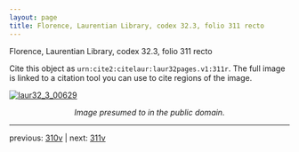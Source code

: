 ```yaml
---
layout: page
title: Florence, Laurentian Library, codex 32.3, folio 311 recto
---
```


Florence, Laurentian Library, codex 32.3, folio 311 recto

Cite this object as `urn:cite2:citelaur:laur32pages.v1:311r`.  The full image is linked to a citation tool you can use to cite regions of the image.

[![laur32_3_00629](http://www.homermultitext.org/iipsrv?IIIF=/project/homer/pyramidal/deepzoom/citelaur/laur32imgs/v1/laur32_3_00629.tif/full/800,/0/default.jpg)](http://www.homermultitext.org/ict2/?urn=urn:cite2:citelaur:laur32imgs.v1:laur32_3_00629) 

<p style="text-align: center; font-style: italic;">Image presumed to in the public domain.</p>

---

previous: [310v](../310v/) | next: [311v](../311v/)